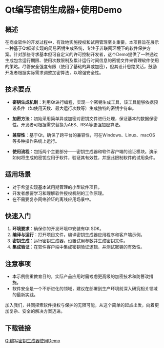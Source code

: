 # Qt编写密钥生成器+使用Demo

## 概述

在商业软件的开发过程中，有效地实施授权和试用管理至关重要。本项目旨在展示一种基于Qt框架实现的简易密钥生成系统，专注于非联网环境下的软件保护方案。针对那些寻求基本但可自定义的许可控制开发者，这个Demo提供了一种通过生成包含运行期限、使用次数限制及累计运行时间信息的密钥文件来管理软件使用的策略。尽管安全强度有限（使用了基础的异或加密），但其设计思路灵活，鼓励开发者根据实际需求调整加密算法，以增强安全性。

## 技术要点

- **密钥生成机制**：利用Qt进行编程，实现一个密钥生成工具，该工具能够依据预设条件（如使用天数、最大运行次数等）生成独特的密钥字符串。
  
- **加密方法**：初始采用简单异或加密对密钥文件进行处理，保证基本的数据保密性。开发者可根据需求替换为AES、RSA等更强加密算法。

- **兼容性**：基于Qt，确保了跨平台的兼容性，可在Windows、Linux、macOS等多种操作系统上运行。

- **使用流程**：包括两个主要部分——密钥生成器和软件客户端的验证模块。演示如何将生成的密钥应用于软件，验证其有效性，并据此限制软件的试用条件。

## 适用场景

- 对于希望实现基本试用期管理的小型软件项目。
- 开发者想要学习和理解软件授权机制的工作原理。
- 在不需要复杂网络验证的离线应用场景中。

## 快速入门

1. **环境要求**：确保你的开发环境中安装有Qt SDK。
2. **编译与运行**：打开项目文件，编译密钥生成器应用程序和客户端示例。
3. **密钥生成**：运行密钥生成器，设置试用参数并生成密钥文件。
4. **集成验证**：在软件客户端中集成密钥验证逻辑，并测试密钥的有效性。

## 注意事项

- 本示例侧重教育目的，实际产品应用时需考虑更高级的加密技术和防篡改措施。
- 软件安全是一个不断进化的领域，建议在部署到生产环境前深入研究相关领域的最新实践。

加入我们，共同探索软件授权与保护的无限可能，从这个简单的起点出发，向着更加复杂、安全的解决方案迈进。

## 下载链接

[Qt编写密钥生成器使用Demo](https://pan.quark.cn/s/b6f9c2581137)
